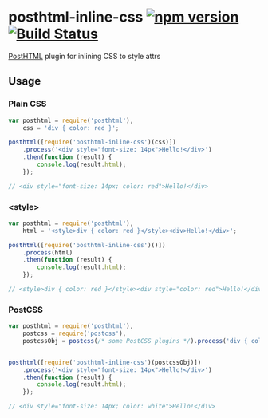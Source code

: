 # posthtml-inline-css [![npm version](https://badge.fury.io/js/posthtml-inline-css.svg)](http://badge.fury.io/js/posthtml-inline-css) [![Build Status](https://travis-ci.org/maltsev/posthtml-inline-css.svg?branch=master)](https://travis-ci.org/maltsev/posthtml-inline-css)

[PostHTML](https://github.com/posthtml/posthtml) plugin for inlining CSS to style attrs

## Usage
### Plain CSS
```js
var posthtml = require('posthtml'),
    css = 'div { color: red }';

posthtml([require('posthtml-inline-css')(css)])
    .process('<div style="font-size: 14px">Hello!</div>')
    .then(function (result) {
        console.log(result.html);
    });

// <div style="font-size: 14px; color: red">Hello!</div>
```


### &lt;style&gt;
```js
var posthtml = require('posthtml'),
    html = '<style>div { color: red }</style><div>Hello!</div>';

posthtml([require('posthtml-inline-css')()])
    .process(html)
    .then(function (result) {
        console.log(result.html);
    });

// <style>div { color: red }</style><div style="color: red">Hello!</div>
```


### PostCSS
```js
var posthtml = require('posthtml'),
    postcss = require('postcss'),
    postcssObj = postcss(/* some PostCSS plugins */).process('div { color: white }');


posthtml([require('posthtml-inline-css')(postcssObj)])
    .process('<div style="font-size: 14px">Hello!</div>')
    .then(function (result) {
        console.log(result.html);
    });

// <div style="font-size: 14px; color: white">Hello!</div>
```
